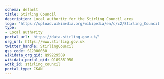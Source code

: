```yaml
---
schema: default
title: Stirling Council
description: Local authority for the Stirling Council area 
logo: 'https://upload.wikimedia.org/wikipedia/en/c/c2/Stirling_Council.svg'
type:
- Local authority
portal_url: 'https://data.stirling.gov.uk/'
org_url: https://www.stirling.gov.uk
twitter_handle: StirlingCouncil
gss_code: S12000030
wikidata_org_qid: Q99229589
wikidata_portal_qid: Q109851950
wdtk_id: stirling_council
portal_type: CKAN
---
```

